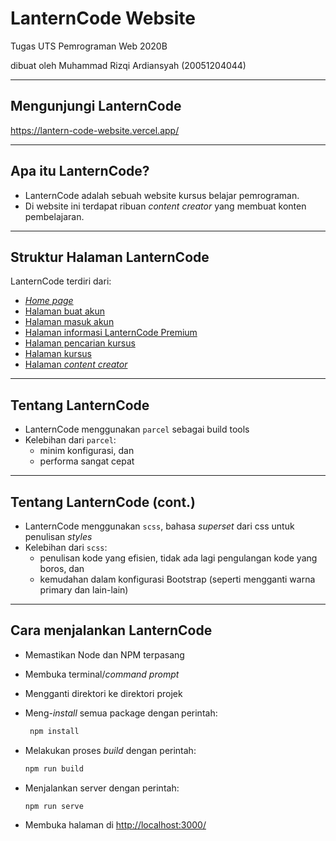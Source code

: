 # LanternCode Website

Tugas UTS Pemrograman Web 2020B

dibuat oleh Muhammad Rizqi Ardiansyah (20051204044)

---

## Mengunjungi LanternCode

<https://lantern-code-website.vercel.app/>

---

## Apa itu LanternCode?

- LanternCode adalah sebuah website kursus belajar pemrograman.
- Di website ini terdapat ribuan _content creator_ yang membuat konten pembelajaran.

---

## Struktur Halaman LanternCode

LanternCode terdiri dari:

- [_Home page_](https://lantern-code-website.vercel.app/)
- [Halaman buat akun](https://lantern-code-website.vercel.app/sign-up.html)
- [Halaman masuk akun](https://lantern-code-website.vercel.app/sign-in.html)
- [Halaman informasi LanternCode Premium](https://lantern-code-website.vercel.app/premium.html)
- [Halaman pencarian kursus](https://lantern-code-website.vercel.app/search.html)
- [Halaman kursus](https://lantern-code-website.vercel.app/course-detail.html)
- [Halaman _content creator_](https://lantern-code-website.vercel.app/content-creator.html)

---

## Tentang LanternCode

- LanternCode menggunakan `parcel` sebagai build tools
- Kelebihan dari `parcel`:
  - minim konfigurasi, dan
  - performa sangat cepat

---

## Tentang LanternCode (cont.)

- LanternCode menggunakan `scss`, bahasa _superset_ dari css untuk penulisan _styles_
- Kelebihan dari `scss`:
  - penulisan kode yang efisien, tidak ada lagi pengulangan kode yang boros, dan
  - kemudahan dalam konfigurasi Bootstrap (seperti mengganti warna primary dan lain-lain)

---

## Cara menjalankan LanternCode

- Memastikan Node dan NPM terpasang
- Membuka terminal/_command prompt_
- Mengganti direktori ke direktori projek
- Meng-_install_ semua package dengan perintah:

  ```bash
   npm install
  ```

- Melakukan proses _build_ dengan perintah:

  ```bash
  npm run build
  ```

- Menjalankan server dengan perintah:

  ```bash
  npm run serve
  ```

- Membuka halaman di <http://localhost:3000/>
